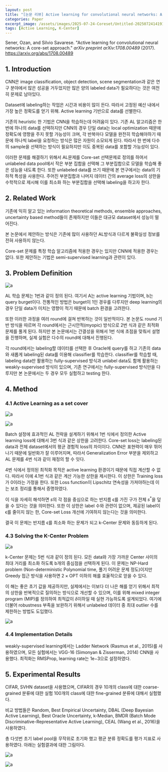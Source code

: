 ```yaml
---
layout: post
title: "[논문 리뷰] Active learning for convolutional neural networks: A core-set approach"
categories: Paper
excerpt_image: /assets/images/2025-07-24-Coreset/Untitled-20250724141912063.webp
tags: [Active Learning, K-Center]
---
```


Sener, Ozan, and Silvio Savarese. "Active learning for convolutional neural networks: A core-set approach." _arXiv preprint arXiv:1708.00489_ (2017). https://arxiv.org/abs/1708.00489

## 1. Introduction

CNN은 image classification, object detection, scene segmentation과 같은 연구 분야에서 많은 성공을 거두었지만 많은 양의 labeled data가 필요하다는 것은 여전히 문제로 남아있다. 

Dataset에 labeling하는 작업은 시간과 비용이 많이 든다. 따라서 고정된 예산 내에서 가장 높은 정확도를 얻기 위해. Active learning 기반으로 data를 선별한다.

기존의 heuristic 한 기법은 CNN을 학습하는데 어려움이 있다. 기존 AL 알고리즘은 한 번에 하나의 data를 선택하지만 CNN의 경우 단일 data는 local optimization 때문에 정확도에 영향을 주지 못할 가능성이 크며, 각 반복마다 모델을 완전히 학습해야하기 때문에 하나씩 label을 요청하는 방식은 많은 자원이 소모되게 된다. 따라서 한 번에 다수의 sample을 선택하는 방식이 필요하지만 이도 중복된 data를 포함할 가능성이 있다.

이러한 문제를 해결하기 위해서 AL문제를 Core-set 선택문제로 정의를 하여서 unlabeled data pool에서 작은 부분 집합을 선택해 그 부분집합으로 모델을 학습해 좋은 성능을 내도록 한다. 또한 unlabeled data를 쓰기 때문에 본 연구에서는 data의 기하적 특성을 사용한다. 주어진 부분집합과 나머지 데이터 간의 average loss의 상한을 수학적으로 제시해 이를 최소화 하는 부분집합을 선택해 labeling을 하고자 한다. 


## 2. Related Work

기존에 익히 알고 있는 information theoretical methods, ensemble approaches, uncertainty based method들이 존재하지만 이들은 대규모 dataset에서 성능이 떨어진다. 

본 논문에서 제안하는 방식은 기존에 많이 사용하던 AL방식과 다르게 불확실성 정보를 전혀 사용하지 않는다. 

Core-set 문제를 특정 학습 알고리즘에 적용한 경우는 있지만 CNN에 적용한 경우는 없다. 또한 제안하는 기법은 semi-supervised learning과 관련이 있다.


## 3. Problem Definition

![a](/assets/images/2025-07-24-Coreset/aa.png)

AL 학습 문제는 1번과 같이 정의 된다. 여기서 A는 active learning 기법이며, b는 query burget이다. 전통적인 방법은 burget이 1인 경우를 다루지만 deep learning의 경우 단일 data가 미치는 영향이 적기 때문에 batch 환경을 고려한다. 

또한 이러한 과정을 여러 round에 걸쳐 반복하는 것이 일반적이다. 본 논문도 round 기반 방식을 따르며 각 round에서는 근시안적(myopic) 방식으로 2번 식과 같은 최적화 문제를 풀게 된다. 하지만 본 논문에서는 간결성을 위해서 1번 식에 초점을 맞춰서 설명을 진행하며, 실제 실험은 다수의 round에 대해서 진행된다.

각 round에서는 labeling할 데이터를 선택한 후 Oracle에 query를 하고 기존의 data와 새롭게 labeling된 data를 이용해 classifier를 학습한다. classifier를 학습할 때, labeling data만 활용하는 fully-supervised 방식과 unlabel data도 함께 활용하는 weakly-supervised 방식이 있으며, 기존 연구에서는 fully-supervised 방식만을 다루지만 본 논문에서는 두 경우 모두 실험하고 testing 한다.


## 4. Method

### 4.1 Active Learning as a set cover

![a](/assets/images/2025-07-24-Coreset/Untitled-20250724141912063.webp)

![a](/assets/images/2025-07-24-Coreset/bb.png)

Batch 설정에 효과적인 AL 전략을 설계하기 위해서 1번 식에서 정의한 Active learning loss에 대해서 3번 식과 같은 상한을 고려한다. Core-set loss는 labeling된 data과 전체 dataset에서의 평균 경험적 loss의 차이이다. CNN은 표현력이 매우 뛰어나기 때문에 일반화가 잘 이루어지며, 따라서 Generalization Error 부분을 제외하고 AL 문제를 4번 식과 같이 재정의 할 수 잇다. 

4번 식에서 정의된 최적화 목적은 active learning 환경이기 때문에 직접 계산할 수 없다. 따라서 이에 4.1번 식과 같은 계산 가능한 상한을 제시한다. 이 상한은 Training loss가 0이라는 가정을 한다. 또한 Loss function이 Lipschitz 연속성을 가져야하는데 이는 보조 정리를 통해서 증명하였다.

이 식을 자세히 해석하면 $s$의 각 점을 중심으로 하는 반지름 ϵ를 가진 구가 전체 $s^*$을 덮을 수 있다는 것을 의미한다. 또한 이 상한은 label 수와 관련이 없으며, 제공된 label이 ϵ를 줄이지 않는 한, Core-set Loss 개선에 기여하지 않는다는 것을 의미한다.

결국 이 문제는 반지름 ϵ를 최소화 하는 문제가 되고 k-Center 문제와 동등하게 된다. 

### 4.3 Solving the K-Center Problem

![a](/assets/images/2025-07-24-Coreset/cc.png)

k-Center 문제는 5번 식과 같이 정의 된다. 모든 data와 가장 가까운 Center 사이의 최대 거리를 최소화 하도록 b개의 중심점을 선택하게 된다. 이 문제는 NP-Hard problem (Non-deterministic Polynomial time, 풀기 어려운 문제 정도)이지만 Greedy 접근 방식을 사용하면 $2 \times \text{OPT}$ 이하의 해를 효율적으로 얻을 수 있다.

이 해는 좋은 초기 값을 제공하지만, 실제에서는 이보다 더 나은 해를 얻기 위해서 최적의 상한을 반복적으로 질의하는 방식으로 개선할 수 있으며, 이를 위해 mixed integer program (MIP)를 정의하여 최적값이 $\delta$이하일 때 실현 가능하도록 설계되었다. 여기에 더불어 robustness 부족을 보완하기 위해서 unlabeled 데이터 중 최대 outlier 수를 제한하는 방법도 도입했다.

![a](/assets/images/2025-07-24-Coreset/Untitled-20250724145321557.webp)

### 4.4 Implementation Details

weakly-supervised learning에서는 Ladder Network (Rasmus et al., 2015)를 사용하였으며, 모든 실험에서는 VGG-16 (Simonyan & Zisserman, 2014) CNN을 사용했다. 최적화는 RMSProp, learning rate는 1e−3으로 설정하였다.


## 5. Experimental Results

CIFAR, SVHN dataset을 사용했으며, CIFAR의 경우 10개의 class에 대한 coarse-grained 분류에 대한 실험 100개의 class에 대한 fine-grained 분류에 대해서 실험했다. 

비교 방법들은 Random, Best Empirical Uncertainty, DBAL (Deep Bayesian Active Learning), Best Oracle Uncertainty, k-Median, BMDR (Batch Mode Discriminative-Representative Active Learning), CEAL (Wang et al., 2016)을 사용하였다. 

총 다섯번 초기 label pool을 무작위로 초기화 했고 평균 분류 정확도를 평가 지표로 사용하였다. 아래는 실험결과에 대한 그림이다.

![a](/assets/images/2025-07-24-Coreset/Untitled-20250724150336602.webp)

![a](/assets/images/Coreset-2025-07-24/Untitled-20250724150349497.webp)
